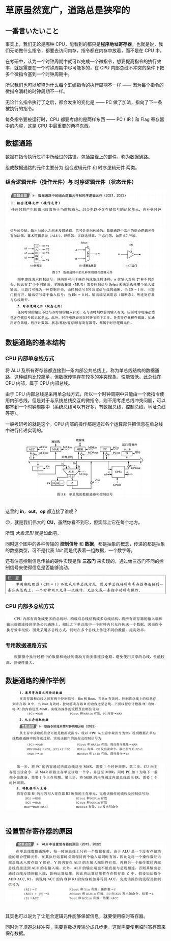 # 草原虽然宽广，道路总是狭窄的

## 一番言いたいこと

事实上，我们无论是哪种 CPU，能看到的都只是**程序地址寄存器**，也就是说，我们无论做什么指令，都要去访问内存，指令都在内存中放着，而不是在 CPU 中。

在考研中，认为一个时钟周期中就可以完成一个微指令，想要提高指令的执行效率，就是需要在一个时钟周期中尽可能多的，在 CPU 内部总线不冲突的条件下把多个微指令塞到一个时钟周期中。

所以我们也可以解释为什么每个汇编指令的执行周期不一样 —— 因为每个指令的微指令消耗的时钟周期不一样。

无论什么指令执行了之后，都会发生的变化是 —— PC 做了加法，指向了下一条被执行的指令。

每条指令要被运行时，CPU 都要考虑的是两样东西 —— PC ( IR ) 和 Flag 寄存器 中的内容，这是 CPU 中最重要的两样东西。

## 数据通路

数据在指令执行过程中所经过的路径，包括路径上的部件，称为数据通路。

组成数据通路的元件主要分为 组合逻辑元件 和 时序逻辑元件 两类。

### 组合逻辑元件（操作元件）与 时序逻辑元件（状态元件）

<div align="center">
  <img src="./media_11/14.png" alt="14" style="zoom:100%;"/>
</div>
<div align="center">
  <img src="./media_11/15.png" alt="14" style="zoom:100%;"/>
</div>

## 数据通路的基本结构

### CPU 内部单总线方式

将 ALU 及所有寄存器都连接到一条内部公共总线上，称为单总线结构的数据通路，这种结构比较简单，但数据传输存在较多的冲突现象，性能较低。此总线在 CPU 内部，属于 CPU 内部总线。

由于 CPU 内部总线是采用单总线方式，所以一个时钟周期中只能由一个微指令使用内部总线，但是对于与系统总线交互的微指令，则不用考虑总线冲突问题，可以都塞到一个时钟周期中（系统总线可以有好多，有数据总线，控制总线，地址总线 等等）。

一般考研考的就是这个，CPU 内部的操作都是通过各个运算部件把信息在单总线中进行传递实现的。

<div align="center">
  <img src="./media_11/16.png" alt="16" style="zoom:40%;"/>
</div>

<br/>

这里的 **in**，**out**，**op** 都连接了谁呢？

😔，就是我们伟大的 **CU**，虽然你看不到它，但实际上它在每个地方。

所谓 _大象无形_ 就是如此吧。

同时这个图中的各种传输的 **控制信号** 和 **数据**，都是抽象的概念，传递的都是抽象的数据类型，可不是代表 $1 bit$ 而是代表着一组数据，一个数字等。

还有注意控制信息传输的硬件实现是靠 **三态门** 来实现的，通过给三态门不同的控制信号来使得信息是否能够流动。

<div align="center">
  <img src="./media_11/17.png" alt="17" style="zoom:60%;"/>
</div>

### CPU 内部多总线方式

<div align="center">
  <img src="./media_11/18.png" alt="11/18" style="zoom:60%;"/>
</div>

### 专用数据通路方式

<div align="center">
  <img src="./media_11/19.png" alt="11/19" style="zoom:60%;"/>
</div>

## 数据通路的操作举例

<div align="center">
  <img src="./media_11/21.png" alt="11/21" style="zoom:46%;"/>
</div>

<br/>

<div align="center">
  <img src="./media_11/22.png" alt="11/22" style="zoom:50%;"/>
</div>

<br/>

## 设置暂存寄存器的原因

<div align="center">
  <img src="./media_11/23.png" alt="11/23" style="zoom:50%;"/>
</div>

<br/>

其实也可以说为了让组合逻辑元件能够保留信息，就要使用临时寄存器。

同时为了规避总线冲突，需要将数据传输分成几步走，这就需要使用临时寄存器来保存数据。
